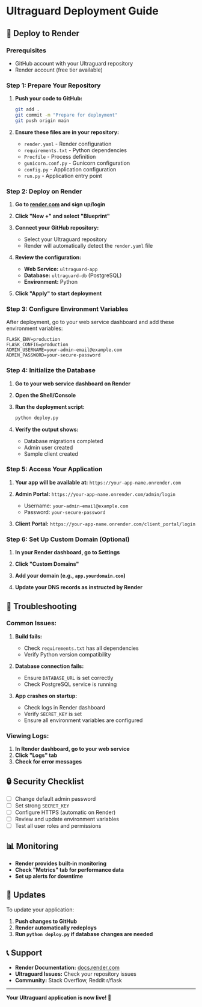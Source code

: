 # Ultraguard Deployment Guide

## 🚀 Deploy to Render

### Prerequisites
- GitHub account with your Ultraguard repository
- Render account (free tier available)

### Step 1: Prepare Your Repository

1. **Push your code to GitHub:**
   ```bash
   git add .
   git commit -m "Prepare for deployment"
   git push origin main
   ```

2. **Ensure these files are in your repository:**
   - `render.yaml` - Render configuration
   - `requirements.txt` - Python dependencies
   - `Procfile` - Process definition
   - `gunicorn.conf.py` - Gunicorn configuration
   - `config.py` - Application configuration
   - `run.py` - Application entry point

### Step 2: Deploy on Render

1. **Go to [render.com](https://render.com) and sign up/login**

2. **Click "New +" and select "Blueprint"**

3. **Connect your GitHub repository:**
   - Select your Ultraguard repository
   - Render will automatically detect the `render.yaml` file

4. **Review the configuration:**
   - **Web Service:** `ultraguard-app`
   - **Database:** `ultraguard-db` (PostgreSQL)
   - **Environment:** Python

5. **Click "Apply" to start deployment**

### Step 3: Configure Environment Variables

After deployment, go to your web service dashboard and add these environment variables:

```
FLASK_ENV=production
FLASK_CONFIG=production
ADMIN_USERNAME=your-admin-email@example.com
ADMIN_PASSWORD=your-secure-password
```

### Step 4: Initialize the Database

1. **Go to your web service dashboard on Render**

2. **Open the Shell/Console**

3. **Run the deployment script:**
   ```bash
   python deploy.py
   ```

4. **Verify the output shows:**
   - Database migrations completed
   - Admin user created
   - Sample client created

### Step 5: Access Your Application

1. **Your app will be available at:** `https://your-app-name.onrender.com`

2. **Admin Portal:** `https://your-app-name.onrender.com/admin/login`
   - Username: `your-admin-email@example.com`
   - Password: `your-secure-password`

3. **Client Portal:** `https://your-app-name.onrender.com/client_portal/login`

### Step 6: Set Up Custom Domain (Optional)

1. **In your Render dashboard, go to Settings**

2. **Click "Custom Domains"**

3. **Add your domain (e.g., `app.yourdomain.com`)**

4. **Update your DNS records as instructed by Render**

## 🔧 Troubleshooting

### Common Issues:

1. **Build fails:**
   - Check `requirements.txt` has all dependencies
   - Verify Python version compatibility

2. **Database connection fails:**
   - Ensure `DATABASE_URL` is set correctly
   - Check PostgreSQL service is running

3. **App crashes on startup:**
   - Check logs in Render dashboard
   - Verify `SECRET_KEY` is set
   - Ensure all environment variables are configured

### Viewing Logs:

1. **In Render dashboard, go to your web service**
2. **Click "Logs" tab**
3. **Check for error messages**

## 🔒 Security Checklist

- [ ] Change default admin password
- [ ] Set strong `SECRET_KEY`
- [ ] Configure HTTPS (automatic on Render)
- [ ] Review and update environment variables
- [ ] Test all user roles and permissions

## 📊 Monitoring

- **Render provides built-in monitoring**
- **Check "Metrics" tab for performance data**
- **Set up alerts for downtime**

## 🔄 Updates

To update your application:

1. **Push changes to GitHub**
2. **Render automatically redeploys**
3. **Run `python deploy.py` if database changes are needed**

## 📞 Support

- **Render Documentation:** [docs.render.com](https://docs.render.com)
- **Ultraguard Issues:** Check your repository issues
- **Community:** Stack Overflow, Reddit r/flask

---

**Your Ultraguard application is now live! 🎉** 